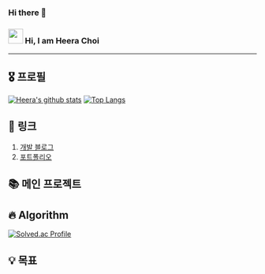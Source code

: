 ### Hi there 👋

<!--
**heerachoi/heerachoi** is a ✨ _special_ ✨ repository because its `README.md` (this file) appears on your GitHub profile.

Here are some ideas to get you started:

- 🔭 I’m currently working on ...
- 🌱 I’m currently learning ...
- 👯 I’m looking to collaborate on ...
- 🤔 I’m looking for help with ...
- 💬 Ask me about ...
- 📫 How to reach me: ...
- 😄 Pronouns: ...
- ⚡ Fun fact: ...
-->


### <img src="https://raw.githubusercontent.com/MartinHeinz/MartinHeinz/master/wave.gif" width="30px"> Hi, I am Heera Choi

-----

## 🎖️ 프로필

[![Heera's github stats](https://github-readme-stats.vercel.app/api?username=heerachoi&show_icons=true&hide_border=true)](https://github.com/heerachoi)
[![Top Langs](https://github-readme-stats.vercel.app/api/top-langs/?username=heerachoi&layout=compact)](https://github.com/heerachoi)

## 🔗 링크

1. [개발 블로그](https://codesign.tistory.com/)
2. [포트폴리오](https://heerachoi-portfolio.netlify.app/)


## 📚 메인 프로젝트




## 🔥 Algorithm
[![Solved.ac Profile](http://mazassumnida.wtf/api/v2/generate_badge?boj=heera7722)](https://solved.ac/heera7722/)

## 💡 목표

